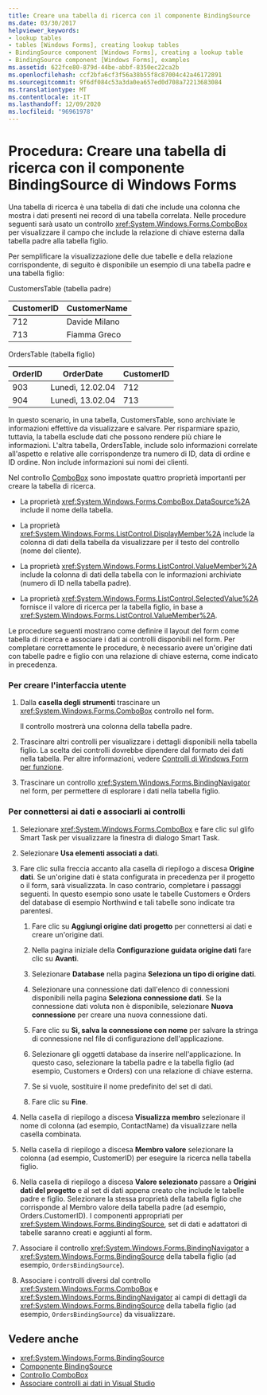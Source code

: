 ```yaml
---
title: Creare una tabella di ricerca con il componente BindingSource
ms.date: 03/30/2017
helpviewer_keywords:
- lookup tables
- tables [Windows Forms], creating lookup tables
- BindingSource component [Windows Forms], creating a lookup table
- BindingSource component [Windows Forms], examples
ms.assetid: 622fce80-879d-44be-abbf-8350ec22ca2b
ms.openlocfilehash: ccf2bfa6cf3f56a38b55f8c87004c42a46172891
ms.sourcegitcommit: 9f6df084c53a3da0ea657ed0d708a72213683084
ms.translationtype: MT
ms.contentlocale: it-IT
ms.lasthandoff: 12/09/2020
ms.locfileid: "96961978"
---
```

# <a name="how-to-create-a-lookup-table-with-the-windows-forms-bindingsource-component"></a>Procedura: Creare una tabella di ricerca con il componente BindingSource di Windows Forms
Una tabella di ricerca è una tabella di dati che include una colonna che mostra i dati presenti nei record di una tabella correlata. Nelle procedure seguenti sarà usato un controllo <xref:System.Windows.Forms.ComboBox> per visualizzare il campo che include la relazione di chiave esterna dalla tabella padre alla tabella figlio.  
  
 Per semplificare la visualizzazione delle due tabelle e della relazione corrispondente, di seguito è disponibile un esempio di una tabella padre e una tabella figlio:  
  
 CustomersTable (tabella padre)  
  
|CustomerID|CustomerName|  
|----------------|------------------|  
|712|Davide Milano|  
|713|Fiamma Greco|  
  
 OrdersTable (tabella figlio)  
  
|OrderID|OrderDate|CustomerID|  
|-------------|---------------|----------------|  
|903|Lunedì, 12.02.04|712|  
|904|Lunedì, 13.02.04|713|  
  
 In questo scenario, in una tabella, CustomersTable, sono archiviate le informazioni effettive da visualizzare e salvare. Per risparmiare spazio, tuttavia, la tabella esclude dati che possono rendere più chiare le informazioni. L'altra tabella, OrdersTable, include solo informazioni correlate all'aspetto e relative alle corrispondenze tra numero di ID, data di ordine e ID ordine. Non include informazioni sui nomi dei clienti.  
  
 Nel controllo [ComboBox](combobox-control-windows-forms.md) sono impostate quattro proprietà importanti per creare la tabella di ricerca.  
  
- La proprietà <xref:System.Windows.Forms.ComboBox.DataSource%2A> include il nome della tabella.  
  
- La proprietà <xref:System.Windows.Forms.ListControl.DisplayMember%2A> include la colonna di dati della tabella da visualizzare per il testo del controllo (nome del cliente).  
  
- La proprietà <xref:System.Windows.Forms.ListControl.ValueMember%2A> include la colonna di dati della tabella con le informazioni archiviate (numero di ID nella tabella padre).  
  
- La proprietà <xref:System.Windows.Forms.ListControl.SelectedValue%2A> fornisce il valore di ricerca per la tabella figlio, in base a <xref:System.Windows.Forms.ListControl.ValueMember%2A>.  
  
 Le procedure seguenti mostrano come definire il layout del form come tabella di ricerca e associare i dati ai controlli disponibili nel form. Per completare correttamente le procedure, è necessario avere un'origine dati con tabelle padre e figlio con una relazione di chiave esterna, come indicato in precedenza.  
  
### <a name="to-create-the-user-interface"></a>Per creare l'interfaccia utente  
  
1. Dalla **casella degli strumenti** trascinare un <xref:System.Windows.Forms.ComboBox> controllo nel form.  
  
     Il controllo mostrerà una colonna della tabella padre.  
  
2. Trascinare altri controlli per visualizzare i dettagli disponibili nella tabella figlio. La scelta dei controlli dovrebbe dipendere dal formato dei dati nella tabella. Per altre informazioni, vedere [Controlli di Windows Form per funzione](windows-forms-controls-by-function.md).  
  
3. Trascinare un controllo <xref:System.Windows.Forms.BindingNavigator> nel form, per permettere di esplorare i dati nella tabella figlio.  
  
### <a name="to-connect-to-the-data-and-bind-it-to-controls"></a>Per connettersi ai dati e associarli ai controlli  
  
1. Selezionare <xref:System.Windows.Forms.ComboBox> e fare clic sul glifo Smart Task per visualizzare la finestra di dialogo Smart Task.  
  
2. Selezionare **Usa elementi associati a dati**.  
  
3. Fare clic sulla freccia accanto alla casella di riepilogo a discesa **Origine dati**. Se un'origine dati è stata configurata in precedenza per il progetto o il form, sarà visualizzata. In caso contrario, completare i passaggi seguenti. In questo esempio sono usate le tabelle Customers e Orders del database di esempio Northwind e tali tabelle sono indicate tra parentesi.  
  
    1. Fare clic su **Aggiungi origine dati progetto** per connettersi ai dati e creare un'origine dati.  
  
    2. Nella pagina iniziale della **Configurazione guidata origine dati** fare clic su **Avanti**.  
  
    3. Selezionare **Database** nella pagina **Seleziona un tipo di origine dati**.  
  
    4. Selezionare una connessione dati dall'elenco di connessioni disponibili nella pagina **Seleziona connessione dati**. Se la connessione dati voluta non è disponibile, selezionare **Nuova connessione** per creare una nuova connessione dati.  
  
    5. Fare clic su **Sì, salva la connessione con nome** per salvare la stringa di connessione nel file di configurazione dell'applicazione.  
  
    6. Selezionare gli oggetti database da inserire nell'applicazione. In questo caso, selezionare la tabella padre e la tabella figlio (ad esempio, Customers e Orders) con una relazione di chiave esterna.  
  
    7. Se si vuole, sostituire il nome predefinito del set di dati.  
  
    8. Fare clic su **Fine**.  
  
4. Nella casella di riepilogo a discesa **Visualizza membro** selezionare il nome di colonna (ad esempio, ContactName) da visualizzare nella casella combinata.  
  
5. Nella casella di riepilogo a discesa **Membro valore** selezionare la colonna (ad esempio, CustomerID) per eseguire la ricerca nella tabella figlio.  
  
6. Nella casella di riepilogo a discesa **Valore selezionato** passare a **Origini dati del progetto** e al set di dati appena creato che include le tabelle padre e figlio. Selezionare la stessa proprietà della tabella figlio che corrisponde al Membro valore della tabella padre (ad esempio, Orders.CustomerID). I componenti appropriati per <xref:System.Windows.Forms.BindingSource>, set di dati e adattatori di tabelle saranno creati e aggiunti al form.  
  
7. Associare il controllo <xref:System.Windows.Forms.BindingNavigator> a <xref:System.Windows.Forms.BindingSource> della tabella figlio (ad esempio, `OrdersBindingSource`).  
  
8. Associare i controlli diversi dal controllo <xref:System.Windows.Forms.ComboBox> e <xref:System.Windows.Forms.BindingNavigator> ai campi di dettagli da <xref:System.Windows.Forms.BindingSource> della tabella figlio (ad esempio, `OrdersBindingSource`) da visualizzare.  
  
## <a name="see-also"></a>Vedere anche

- <xref:System.Windows.Forms.BindingSource>
- [Componente BindingSource](bindingsource-component.md)
- [Controllo ComboBox](combobox-control-windows-forms.md)
- [Associare controlli ai dati in Visual Studio](/visualstudio/data-tools/bind-controls-to-data-in-visual-studio)
